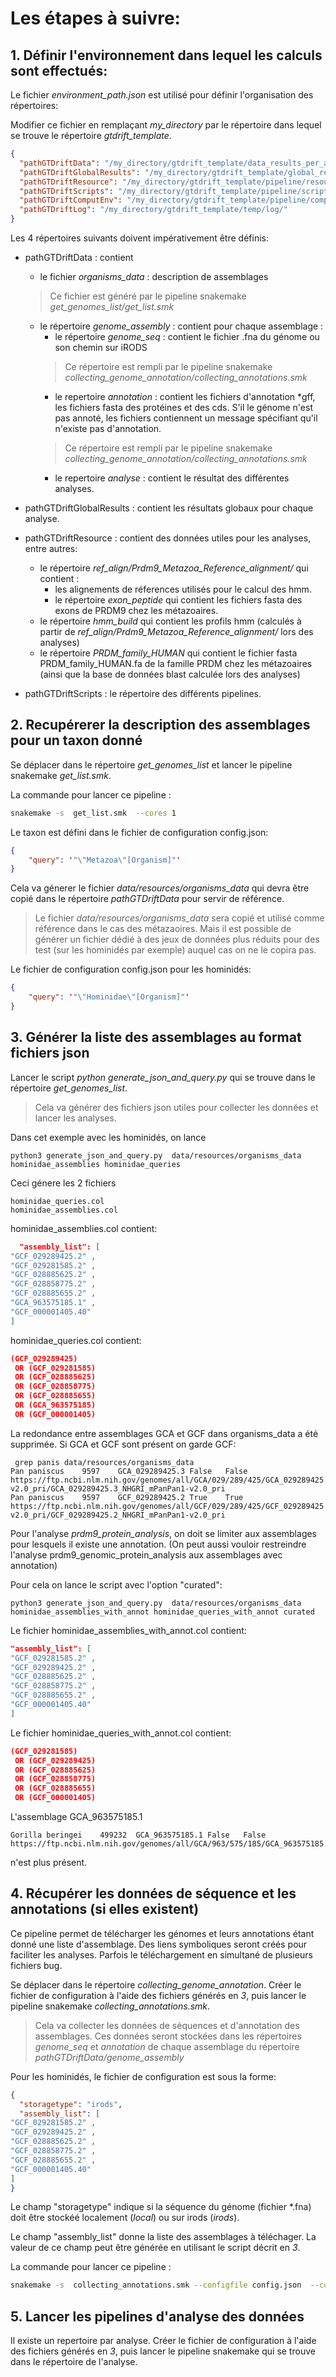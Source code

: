 
# Les étapes à suivre:

## 1. Définir l'environnement dans lequel les calculs sont effectués:

Le fichier _environment_path.json_ est utilisé pour définir l'organisation des répertoires:

Modifier ce fichier en remplaçant _my_directory_ par le répertoire dans lequel se trouve le répertoire _gtdrift_template_.

```json
{
  "pathGTDriftData": "/my_directory/gtdrift_template/data_results_per_assembly/",
  "pathGTDriftGlobalResults": "/my_directory/gtdrift_template/global_results/",
  "pathGTDriftResource": "/my_directory/gtdrift_template/pipeline/resources/",
  "pathGTDriftScripts": "/my_directory/gtdrift_template/pipeline/scripts/",
  "pathGTDriftComputEnv": "/my_directory/gtdrift_template/pipeline/computing_environments/",
  "pathGTDriftLog": "/my_directory/gtdrift_template/temp/log/"
}
```

Les 4 répertoires suivants doivent impérativement être définis:
  * pathGTDriftData : contient 
      * le fichier  _organisms_data_ : description de assemblages
      > Ce fichier est généré par le pipeline snakemake _get_genomes_list/get_list.smk_
      * le répertoire _genome_assembly_ : contient pour chaque assemblage :
          * le répertoire _genome_seq_ : contient le fichier .fna du génome ou son chemin sur iRODS
          > Ce répertoire est rempli par le pipeline snakemake _collecting_genome_annotation/collecting_annotations.smk_
          * le repertoire _annotation_ : contient les fichiers d'annotation *gff, les fichiers fasta des protéines et des cds. S'il le génome n'est pas annoté, les fichiers contiennent un message spécifiant qu'il n'existe pas d'annotation. 
          > Ce répertoire est rempli par le pipeline snakemake _collecting_genome_annotation/collecting_annotations.smk_ 
          * le repertoire _analyse_ : contient le résultat des différentes analyses.
           
  * pathGTDriftGlobalResults : contient les résultats globaux pour chaque analyse.
  * pathGTDriftResource : contient des données utiles pour les analyses, entre autres:
      * le répertoire _ref_align/Prdm9_Metazoa_Reference_alignment/_ qui contient :
          * les alignements de réferences  utilisés pour le calcul des hmm.
          * le répertoire _exon_peptide_ qui contient les fichiers fasta des exons de PRDM9 chez les métazoaires. 
      * le répertoire _hmm_build_ qui contient les profils hmm (calculés à partir de  _ref_align/Prdm9_Metazoa_Reference_alignment/_ lors des analyses)
      * le répertoire _PRDM_family_HUMAN_ qui contient le fichier fasta PRDM_family_HUMAN.fa de la famille PRDM chez les métazoaires (ainsi que la base de données blast  calculée lors des analyses)
  * pathGTDriftScripts : le répertoire des différents pipelines.
  


## 2. Recupérerer la description des assemblages pour un taxon donné

Se déplacer dans le répertoire  _get_genomes_list_ et lancer le pipeline snakemake _get_list.smk_.

La commande pour lancer ce pipeline :

``` bash
snakemake -s  get_list.smk  --cores 1
```

Le taxon est défini dans le fichier de configuration config.json:

```json
{    
    "query": '"\"Metazoa\"[Organism]"'
}
```

Cela va génerer le fichier  _data/resources/organisms_data_   qui devra être copié dans le répertoire _pathGTDriftData_ pour servir de référence.

> Le fichier _data/resources/organisms_data_ sera copié et utilisé comme référence dans le cas des métazaoires. Mais il est possible de générer un fichier dédié à des jeux de données plus réduits pour des test (sur les hominidés par exemple) auquel cas on ne le copira pas.
  
Le fichier de configuration config.json pour les hominidés:

```json
{    
    "query": '"\"Hominidae\"[Organism]"'
}
```

## 3. Générer la liste des assemblages au format  fichiers json 

Lancer le  script _python generate_json_and_query.py_ qui se trouve dans le répertoire _get_genomes_list_.

>Cela va générer des fichiers json utiles pour collecter les données et lancer les analyses.

Dans cet exemple avec les hominidés, on lance 
```
python3 generate_json_and_query.py  data/resources/organisms_data  hominidae_assemblies hominidae_queries
```

Ceci génere les 2 fichiers

```
hominidae_queries.col
hominidae_assemblies.col
```

hominidae_assemblies.col contient:
```json
  "assembly_list": [
"GCF_029289425.2" , 
"GCF_029281585.2" , 
"GCF_028885625.2" , 
"GCF_028858775.2" , 
"GCF_028885655.2" , 
"GCA_963575185.1" , 
"GCF_000001405.40" 
]
```

hominidae_queries.col contient:
```json
(GCF_029289425) 
 OR (GCF_029281585) 
 OR (GCF_028885625) 
 OR (GCF_028858775) 
 OR (GCF_028885655) 
 OR (GCA_963575185) 
 OR (GCF_000001405) 
```

La redondance entre assemblages GCA et GCF dans organisms_data a été supprimée. Si GCA et GCF sont présent on garde GCF:

```
 grep panis data/resources/organisms_data 
Pan paniscus	9597	GCA_029289425.3	False	False	https://ftp.ncbi.nlm.nih.gov/genomes/all/GCA/029/289/425/GCA_029289425.3_NHGRI_mPanPan1-v2.0_pri/GCA_029289425.3_NHGRI_mPanPan1-v2.0_pri
Pan paniscus	9597	GCF_029289425.2	True	True	https://ftp.ncbi.nlm.nih.gov/genomes/all/GCF/029/289/425/GCF_029289425.2_NHGRI_mPanPan1-v2.0_pri/GCF_029289425.2_NHGRI_mPanPan1-v2.0_pri
```

Pour l'analyse _prdm9_protein_analysis_, on doit se limiter aux assemblages pour lesquels il existe une annotation. (On peut aussi vouloir restreindre l'analyse prdm9_genomic_protein_analysis aux assemblages avec annotation)

Pour cela on lance le script avec l'option "curated":

```
python3 generate_json_and_query.py  data/resources/organisms_data  hominidae_assemblies_with_annot hominidae_queries_with_annot curated
```
Le fichier hominidae_assemblies_with_annot.col contient:

```json
"assembly_list": [
"GCF_029281585.2" , 
"GCF_029289425.2" , 
"GCF_028885625.2" , 
"GCF_028858775.2" , 
"GCF_028885655.2" , 
"GCF_000001405.40" 
]
```

Le fichier hominidae_queries_with_annot.col  contient:

```json
(GCF_029281585) 
 OR (GCF_029289425) 
 OR (GCF_028885625) 
 OR (GCF_028858775) 
 OR (GCF_028885655) 
 OR (GCF_000001405)
```

L'assemblage  GCA_963575185.1
```
Gorilla beringei	499232	GCA_963575185.1	False	False	https://ftp.ncbi.nlm.nih.gov/genomes/all/GCA/963/575/185/GCA_963575185.1_PGDP_GorBer/GCA_963575185.1_PGDP_GorBer
```

n'est plus présent.


## 4. Récupérer les données de séquence et les annotations (si elles existent)
Ce pipeline permet de télécharger les génomes et leurs annotations étant donné une liste d'assemblage. Des liens symboliques seront créés pour faciliter les analyses. Parfois le téléchargement en simultané de plusieurs fichiers bug.

Se déplacer dans le répertoire _collecting_genome_annotation_. Créer le fichier de configuration à l'aide des fichiers générés en *3*, puis lancer le pipeline snakemake _collecting_annotations.smk_.
>Cela va collecter les données de séquences et d'annotation des assemblages. Ces données seront stockées dans les répertoires _genome_seq_ et _annotation_ de chaque assemblage du répertoire _pathGTDriftData/genome_assembly_


Pour les hominidés, le fichier de configuration est sous la forme:

```json
{
  "storagetype": "irods",
  "assembly_list": [
"GCF_029281585.2" , 
"GCF_029289425.2" , 
"GCF_028885625.2" , 
"GCF_028858775.2" , 
"GCF_028885655.2" , 
"GCF_000001405.40" 
]  
}
```
Le champ "storagetype" indique si la séquence du génome (fichier *.fna) doit être stockéé localement (_local_) ou sur irods (_irods_).

Le champ "assembly_list" donne la liste des assemblages à téléchager. La valeur de ce champ peut être générée en utilisant le script décrit en *3*.


La commande pour lancer ce pipeline :

``` bash
snakemake -s  collecting_annotations.smk --configfile config.json  --cores 1
```





## 5. Lancer les pipelines d'analyse  des données
Il existe un repertoire par analyse.
Créer le fichier de configuration à l'aide des fichiers générés en *3*, puis 
lancer le pipeline snakemake qui se trouve dans le répertoire de l'analyse.
